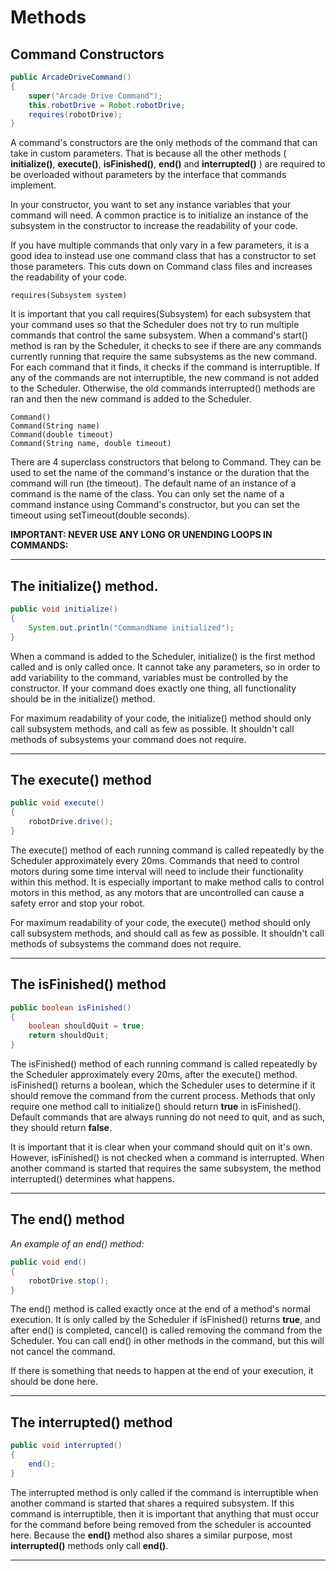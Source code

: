 # Methods

## Command Constructors

```java
public ArcadeDriveCommand()
{
    super("Arcade Drive Command");
    this.robotDrive = Robot.robotDrive;
    requires(robotDrive);
}
```

A command's constructors are the only methods of the command that
can take in custom parameters. That is because all the other methods
( **initialize()**, **execute()**, **isFinished()**, **end()**
and **interrupted()** ) are required to be
overloaded without parameters by the interface that commands
implement.

In your constructor, you want to set any instance variables that
your command will need. A common practice
is to initialize an instance
of the subsystem in the constructor to increase the readability
of your code.

If you have multiple commands that only vary in a few parameters,
it is a good idea to instead use one command class that has
a constructor to set those parameters. This cuts down on Command
class files and increases the readability of your code.

```
requires(Subsystem system)
```

It is important that you call requires(Subsystem) for each subsystem
that your command uses so that the Scheduler does not try to
run multiple commands that control the same subsystem. When a
command's start() method is ran by
the Scheduler, it checks to see if there
are any commands currently running that require the same subsystems
as the new command. For each command that it finds, it checks if
the command is interruptible. If any of the commands are not
interruptible, the new command is not added to the Scheduler.
Otherwise, the old commands interrupted() methods are ran and then
the new command is added to the Scheduler.

```
Command()
Command(String name)
Command(double timeout)
Command(String name, double timeout)
```

There are 4 superclass constructors that belong to Command. They
can be used to set the name of the command's instance or the
duration that the command will run (the timeout). The default
name of an instance of a command is the name of the class.
You can only set the name of a command instance using Command's
constructor, but you can set the timeout using setTimeout(double
seconds).

**IMPORTANT: NEVER USE ANY LONG OR UNENDING LOOPS IN COMMANDS:**

___

## The initialize() method.

```java
public void initialize()
{
    System.out.println("CommandName initialized");
}
```

When a command is added to the Scheduler, initialize() is the first
method called and is only called once.
It cannot take any parameters, so in order to add
variability to the command, variables must be controlled by the
constructor. If your command does
exactly one thing, all functionality should be in the initialize()
method.

For maximum readability of your code, the initialize() method
should only call subsystem methods, and call as few as possible. It
shouldn't call methods of subsystems your command does not require.

___

## The execute() method

```java
public void execute()
{
    robotDrive.drive();
}
```

The execute() method of each running command is called repeatedly by
the Scheduler approximately every 20ms. Commands that need to control
motors during some time interval will need to include their
functionality within this method. It is especially important to
make method calls to control motors in this method, as any
motors that are uncontrolled can cause a safety error and stop
your robot.

For maximum readability of your code, the execute() method should only
call subsystem methods, and should call as few as possible. It
shouldn't call methods of subsystems the command does not require.

___

## The isFinished() method

```java
public boolean isFinished()
{
    boolean shouldQuit = true;
    return shouldQuit;
}
```

The isFinished() method of each running command is called repeatedly
by the Scheduler approximately every 20ms, after the execute() method.
isFinished() returns a boolean, which the Scheduler uses to determine
if it should remove the command from the current process. Methods that
only require one method call to initialize() should return **true** in
isFinished(). Default commands that are always running do not need to
quit, and as such, they should return **false**.

It is important that it is clear when your command should quit on it's
own. However, isFinished() is not checked when a command is
interrupted. When another command is started that requires the
same subsystem, the method interrupted() determines what happens.

___

## The end() method

*An example of an end() method:*

```java
public void end()
{
    robotDrive.stop();
}
```

The end() method is called exactly once at the end of a method's
normal execution. It is only called by the Scheduler if isFinished()
returns **true**, and after end() is completed, cancel() is called
removing the
command from the Scheduler. You can call end() in other methods in the
command, but this will not cancel the command.

If there is something that needs to happen at the end of your
execution, it should be done here.

___

## The interrupted() method

```java
public void interrupted()
{
    end();
}
```

The interrupted method is only called if the command is interruptible
when another command is started that shares a required subsystem.
If this command is interruptible, then it is important that anything
that must occur for the command before being removed from the
scheduler is accounted here. Because the **end()** method also
shares a similar purpose, most **interrupted()** methods only
call **end()**.

___
